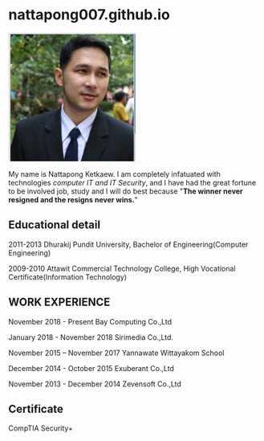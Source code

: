 # nattapong007.github.io

![alt text](xx.png)

My name is Nattapong Ketkaew.  I am completely infatuated with technologies *computer IT and IT Security*, and I have had the great fortune to be involved job, study and I will do best because "**The winner never resigned and the resigns never wins.**" 

## Educational detail
  2011-2013 Dhurakij Pundit University, Bachelor of Engineering(Computer Engineering)
  
  2009-2010 Attawit Commercial Technology College, High Vocational Certificate(Information Technology)
 
## WORK EXPERIENCE
  November 2018 - Present Bay Computing Co.,Ltd
  
  January 2018 - November 2018  Sirimedia Co.,Ltd. 
  
  November 2015 – November 2017 Yannawate Wittayakom School
  
  December 2014 - October 2015  Exuberant Co.,Ltd 
  
  November 2013 - December 2014 Zevensoft Co.,Ltd
  
 
## Certificate
  CompTIA Security+
